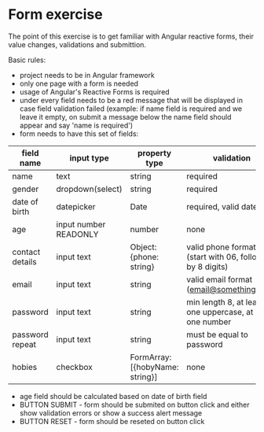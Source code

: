 # Form exercise

The point of this exercise is to get familiar with Angular reactive forms, their value changes, validations and submittion.

Basic rules:

- project needs to be in Angular framework
- only one page with a form is needed
- usage of Angular's Reactive Forms is required
- under every field needs to be a red message that will be displayed in case field validation failed (example: if name field is required and we leave it empty, on submit a message below the name field should appear and say 'name is required')
- form needs to have this set of fields:

| field name      | input type            | property type                   | validation                                                |
| --------------- | --------------------- | ------------------------------- | --------------------------------------------------------- |
| name            | text                  | string                          | required                                                  |
| gender          | dropdown(select)      | string                          | required                                                  |
| date of birth   | datepicker            | Date                            | required, valid date                                      |
| age             | input number READONLY | number                          | none                                                      |
| contact details | input text            | Object: {phone: string}         | valid phone format (start with 06, followed by 8 digits)  |
| email           | input text            | string                          | valid email format (email@something.com)                  |
| password        | input text            | string                          | min length 8, at least one uppercase, at least one number |
| password repeat | input text            | string                          | must be equal to password                                 |
| hobies          | checkbox              | FormArray: [{hobyName: string}] | none                                                      |

- age field should be calculated based on date of birth field
- BUTTON SUBMIT - form should be submited on button click and either show validation errors or show a success alert message
- BUTTON RESET - form should be reseted on button click
